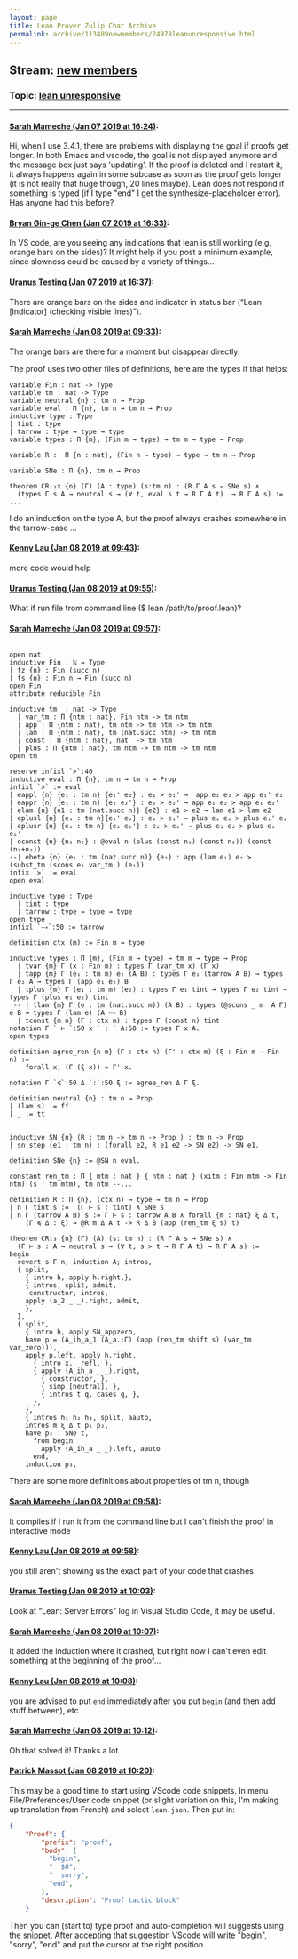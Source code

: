 ```yaml
---
layout: page
title: Lean Prover Zulip Chat Archive 
permalink: archive/113489newmembers/24978leanunresponsive.html
---
```


## Stream: [new members](index.html)
### Topic: [lean unresponsive](24978leanunresponsive.html)

---

#### [Sarah Mameche (Jan 07 2019 at 16:24)](https://leanprover.zulipchat.com/#narrow/stream/113489-new%20members/topic/lean%20unresponsive/near/154576468):
Hi, when I use 3.4.1, there are problems with displaying the goal if proofs get longer. In both Emacs and vscode, the goal is not displayed anymore and the message box just says 'updating'. If the proof is deleted and I restart it, it always happens again in some subcase as soon as the proof gets longer (it is not really that huge though, 20 lines maybe). Lean does not respond if something is typed  (if I type "end" I get the synthesize-placeholder error). Has anyone had this before?

#### [Bryan Gin-ge Chen (Jan 07 2019 at 16:33)](https://leanprover.zulipchat.com/#narrow/stream/113489-new%20members/topic/lean%20unresponsive/near/154577042):
In VS code, are you seeing any indications that lean is still working (e.g. orange bars on the sides)? It might help if you post a minimum example, since slowness could be caused by a variety of things...

#### [Uranus Testing (Jan 07 2019 at 16:37)](https://leanprover.zulipchat.com/#narrow/stream/113489-new%20members/topic/lean%20unresponsive/near/154577401):
There are orange bars on the sides and indicator in status bar (“Lean [indicator] (checking visible lines)”).

#### [Sarah Mameche (Jan 08 2019 at 09:33)](https://leanprover.zulipchat.com/#narrow/stream/113489-new%20members/topic/lean%20unresponsive/near/154630892):
The orange bars are there for a moment but disappear directly.

The proof uses two other files of definitions, here are the types if that helps: 
```
variable Fin : nat -> Type
variable tm : nat -> Type 
variable neutral {n} : tm n → Prop
variable eval : Π {n}, tm n → tm n → Prop 
inductive type : Type
| tint : type
| tarrow : type → type → type
variable types : Π {m}, (Fin m → type) → tm m → type → Prop

variable R :  Π {n : nat}, (Fin n → type) → type → tm n → Prop 

variable SNe : Π {n}, tm n → Prop

theorem CR₁₃x {n} (Γ) (A : type) (s:tm n) : (R Γ A s → SNe s) ∧  
  (types Γ s A → neutral s → (∀ t, eval s t → R Γ A t)  → R Γ A s) :=   ... 
```

I do an induction on the type A, but the proof always crashes somewhere in the tarrow-case ...

#### [Kenny Lau (Jan 08 2019 at 09:43)](https://leanprover.zulipchat.com/#narrow/stream/113489-new%20members/topic/lean%20unresponsive/near/154631244):
more code would help

#### [Uranus Testing (Jan 08 2019 at 09:55)](https://leanprover.zulipchat.com/#narrow/stream/113489-new%20members/topic/lean%20unresponsive/near/154631733):
What if run file from command line ($ lean /path/to/proof.lean)?

#### [Sarah Mameche (Jan 08 2019 at 09:57)](https://leanprover.zulipchat.com/#narrow/stream/113489-new%20members/topic/lean%20unresponsive/near/154631799):
```lean

open nat
inductive Fin : ℕ → Type
| fz {n} : Fin (succ n)
| fs {n} : Fin n → Fin (succ n)
open Fin 
attribute reducible Fin 

inductive tm  : nat -> Type 
  | var_tm : Π {ntm : nat}, Fin ntm -> tm ntm
  | app : Π {ntm : nat}, tm ntm -> tm ntm -> tm ntm
  | lam : Π {ntm : nat}, tm (nat.succ ntm) -> tm ntm
  | const : Π {ntm : nat}, nat  -> tm ntm
  | plus : Π {ntm : nat}, tm ntm -> tm ntm -> tm ntm
open tm 

reserve infixl `≻`:40
inductive eval : Π {n}, tm n → tm n → Prop
infixl `≻` := eval
| eappl {n} {e₁ : tm n} {e₁' e₂} : e₁ ≻ e₁' →  app e₁ e₂ ≻ app e₁' e₂
| eappr {n} {e₁ : tm n} {e₂ e₂'} : e₂ ≻ e₂' → app e₁ e₂ ≻ app e₁ e₂'
| elam {n} {e1 : tm (nat.succ n)} {e2} : e1 ≻ e2 → lam e1 ≻ lam e2
| eplusl {n} {e₁ : tm n}{e₁' e₂} : e₁ ≻ e₁' → plus e₁ e₂ ≻ plus e₁' e₂
| eplusr {n} {e₁ : tm n} {e₂ e₂'} : e₂ ≻ e₂' → plus e₁ e₂ ≻ plus e₁ e₂'
| econst {n} {n₁ n₂} : @eval n (plus (const n₁) (const n₂)) (const (n₁+n₂))
--| ebeta {n} {e₁ : tm (nat.succ n)} {e₂} : app (lam e₁) e₂ ≻ (subst_tm (scons e₂ var_tm ) (e₁))
infix `≻` := eval
open eval

inductive type : Type
  | tint : type
  | tarrow : type → type → type
open type
infixl `⤏`:50 := tarrow

definition ctx (m) := Fin m → type

inductive types : Π {m}, (Fin m → type) → tm m → type → Prop
  | tvar {m} Γ (x : Fin m) : types Γ (var_tm x) (Γ x)
  | tapp {m} Γ (e₁ : tm m) e₂ (A B) : types Γ e₁ (tarrow A B) → types Γ e₂ A → types Γ (app e₁ e₂) B
  | tplus {m} Γ (e₁ : tm m) (e₂) : types Γ e₁ tint → types Γ e₂ tint → types Γ (plus e₁ e₂) tint 
 -- | tlam {m} Γ (e : tm (nat.succ m)) (A B) : types (@scons _ m  A Γ) e B → types Γ (lam e) (A ⤏ B) 
  | tconst {m n} (Γ : ctx m) : types Γ (const n) tint
notation Γ ` ⊢ `:50 x ` : ` A:50 := types Γ x A. 
open types

definition agree_ren {n m} (Γ : ctx n) (Γ' : ctx m) (ξ : Fin m → Fin n) := 
    forall x, (Γ (ξ x)) = Γ' x. 

notation Γ `≼`:50 Δ `:`:50 ξ := agree_ren Δ Γ ξ.

definition neutral {n} : tm n → Prop
| (lam s) := ff
| _ := tt 


inductive SN {n} (R : tm n -> tm n -> Prop ) : tm n -> Prop  
| sn_step (e1 : tm n) : (forall e2, R e1 e2 -> SN e2) -> SN e1.

definition SNe {n} := @SN n eval.

constant ren_tm : Π { mtm : nat } { ntm : nat } (xitm : Fin mtm -> Fin ntm) (s : tm mtm), tm ntm --...

definition R : Π {n}, (ctx n) → type → tm n → Prop 
| n Γ tint s :=  (Γ ⊢ s : tint) ∧ SNe s
| n Γ (tarrow A B) s := Γ ⊢ s : tarrow A B ∧ forall {m : nat} ξ Δ t,
    (Γ ≼ Δ : ξ) → @R m Δ A t -> R Δ B (app (ren_tm ξ s) t)

theorem CR₁₃ {n} (Γ) (A) (s: tm n) : (R Γ A s → SNe s) ∧ 
  (Γ ⊢ s : A → neutral s → (∀ t, s ≻ t → R Γ A t) → R Γ A s) :=  
begin 
  revert s Γ n, induction A; intros,
  { split, 
    { intro h, apply h.right,}, 
    { intros, split, admit,
     constructor, intros,
    apply (a_2 _ _).right, admit,
    },
  },
  { split, 
    { intro h, apply SN_appzero, 
    have p:= (A_ih_a_1 (A_a.;Γ) (app (ren_tm shift s) (var_tm var_zero))),  
    apply p.left, apply h.right, 
      { intro x,  refl, },
      { apply (A_ih_a _ _).right, 
        { constructor, },
        { simp [neutral], },
        { intros t q, cases q, },
      },
    },
    { intros h₁ h₂ h₃, split, aauto,
    intros m ξ Δ t p₁ p₂,
    have p₃ : SNe t, 
      from begin 
        apply (A_ih_a _ _).left, aauto 
      end,
    induction p₃, 
```
There are some more definitions about properties of tm n, though

#### [Sarah Mameche (Jan 08 2019 at 09:58)](https://leanprover.zulipchat.com/#narrow/stream/113489-new%20members/topic/lean%20unresponsive/near/154631854):
It compiles if I run it from the command line but I can't finish the proof in interactive mode

#### [Kenny Lau (Jan 08 2019 at 09:58)](https://leanprover.zulipchat.com/#narrow/stream/113489-new%20members/topic/lean%20unresponsive/near/154631855):
you still aren't showing us the exact part of your code that crashes

#### [Uranus Testing (Jan 08 2019 at 10:03)](https://leanprover.zulipchat.com/#narrow/stream/113489-new%20members/topic/lean%20unresponsive/near/154632041):
Look at “Lean: Server Errors” log in Visual Studio Code, it may be useful.

#### [Sarah Mameche (Jan 08 2019 at 10:07)](https://leanprover.zulipchat.com/#narrow/stream/113489-new%20members/topic/lean%20unresponsive/near/154632221):
It added the induction where it crashed, but right now I can't even edit something at the beginning of the proof...

#### [Kenny Lau (Jan 08 2019 at 10:08)](https://leanprover.zulipchat.com/#narrow/stream/113489-new%20members/topic/lean%20unresponsive/near/154632274):
you are advised to put `end` immediately after you put `begin` (and then add stuff between), etc

#### [Sarah Mameche (Jan 08 2019 at 10:12)](https://leanprover.zulipchat.com/#narrow/stream/113489-new%20members/topic/lean%20unresponsive/near/154632415):
Oh that solved it! Thanks a lot

#### [Patrick Massot (Jan 08 2019 at 10:20)](https://leanprover.zulipchat.com/#narrow/stream/113489-new%20members/topic/lean%20unresponsive/near/154632772):
This may be a good time to start using VScode code snippets. In menu File/Preferences/User code snippet (or slight variation on this, I'm making up translation from French) and select `lean.json`. Then put in:
```json
{
	"Proof": {
        "prefix": "proof",
        "body": [
		  "begin",
		  "  $0",
		  "  sorry",
		  "end",
        ],
        "description": "Proof tactic block"
	}
```
Then you can (start to) type  proof and auto-completion will suggests using the snippet. After accepting that suggestion VScode will write "begin", "sorry", "end" and put the cursor at the right position

